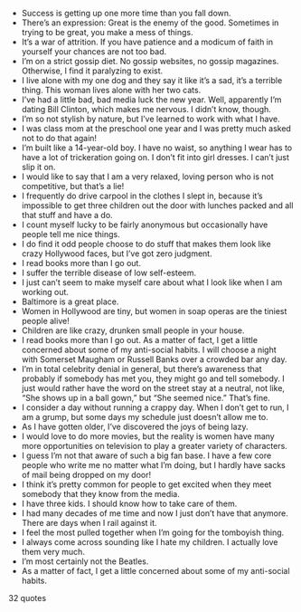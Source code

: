  - Success is getting up one more time than you fall down.
 - There’s an expression: Great is the enemy of the good. Sometimes in trying to be great, you make a mess of things.
 - It’s a war of attrition. If you have patience and a modicum of faith in yourself your chances are not too bad.
 - I’m on a strict gossip diet. No gossip websites, no gossip magazines. Otherwise, I find it paralyzing to exist.
 - I live alone with my one dog and they say it like it’s a sad, it’s a terrible thing. This woman lives alone with her two cats.
 - I’ve had a little bad, bad media luck the new year. Well, apparently I’m dating Bill Clinton, which makes me nervous. I didn’t know, though.
 - I’m so not stylish by nature, but I’ve learned to work with what I have.
 - I was class mom at the preschool one year and I was pretty much asked not to do that again!
 - I’m built like a 14-year-old boy. I have no waist, so anything I wear has to have a lot of trickeration going on. I don’t fit into girl dresses. I can’t just slip it on.
 - I would like to say that I am a very relaxed, loving person who is not competitive, but that’s a lie!
 - I frequently do drive carpool in the clothes I slept in, because it’s impossible to get three children out the door with lunches packed and all that stuff and have a do.
 - I count myself lucky to be fairly anonymous but occasionally have people tell me nice things.
 - I do find it odd people choose to do stuff that makes them look like crazy Hollywood faces, but I’ve got zero judgment.
 - I read books more than I go out.
 - I suffer the terrible disease of low self-esteem.
 - I just can’t seem to make myself care about what I look like when I am working out.
 - Baltimore is a great place.
 - Women in Hollywood are tiny, but women in soap operas are the tiniest people alive!
 - Children are like crazy, drunken small people in your house.
 - I read books more than I go out. As a matter of fact, I get a little concerned about some of my anti-social habits. I will choose a night with Somerset Maugham or Russell Banks over a crowded bar any day.
 - I’m in total celebrity denial in general, but there’s awareness that probably if somebody has met you, they might go and tell somebody. I just would rather have the word on the street stay at a neutral, not like, “She shows up in a ball gown,” but “She seemed nice.” That’s fine.
 - I consider a day without running a crappy day. When I don’t get to run, I am a grump, but some days my schedule just doesn’t allow me to.
 - As I have gotten older, I’ve discovered the joys of being lazy.
 - I would love to do more movies, but the reality is women have many more opportunities on television to play a greater variety of characters.
 - I guess I’m not that aware of such a big fan base. I have a few core people who write me no matter what I’m doing, but I hardly have sacks of mail being dropped on my door!
 - I think it’s pretty common for people to get excited when they meet somebody that they know from the media.
 - I have three kids. I should know how to take care of them.
 - I had many decades of me time and now I just don’t have that anymore. There are days when I rail against it.
 - I feel the most pulled together when I’m going for the tomboyish thing.
 - I always come across sounding like I hate my children. I actually love them very much.
 - I’m most certainly not the Beatles.
 - As a matter of fact, I get a little concerned about some of my anti-social habits.

32 quotes